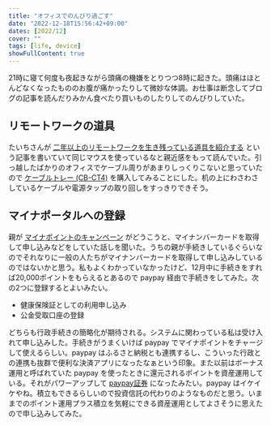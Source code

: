 ```yaml
---
title: "オフィスでのんびり過ごす"
date: "2022-12-18T15:56:42+09:00"
dates: [2022/12]
cover: ""
tags: [life, device]
showFullContent: true
---
```


21時に寝て何度も夜起きながら頭痛の機嫌をとりつつ8時に起きた。頭痛はほとんどなくなったもののお腹が痛かったりして微妙な体調。お仕事は断念してブログの記事を読んだりみかん食べたり買いものしたりしてのんびりしていた。

## リモートワークの道具

たいちさんが [二年以上のリモートワークを生き残っている道具を紹介する](https://blog.satotaichi.info/working-area/) という記事を書いていて同じマウスを使っているなと親近感をもって読んでいた。引っ越したばかりのオフィスでケーブル周りがあまりしっくりこないと思っていたので [ケーブルトレー (CB-CT4)](https://www.sanwa.co.jp/product/syohin?code=CB-CT4) を購入してみることにした。机の上にわさわさしているケーブルや電源タップの取り回しをすっきりできそう。

## マイナポータルへの登録

親が [マイナポイントのキャンペーン](https://mynumbercard.point.soumu.go.jp/) がどうこうと、マイナンバーカードを取得して申し込みなどをしていた話しを聞いた。うちの親が手続きしているぐらいなのでそれなりに一般の人たちがマイナンバーカードを取得して申し込みしているのではないかと思う。私もよくわかっていなかったけど、12月中に手続きをすれば20,000ポイントをもらえるとあるので paypay 経由で手続きをしてみた。次の2つに登録するとよいみたい。

* 健康保険証としての利用申し込み
* 公金受取口座の登録

どちらも行政手続きの簡略化が期待される。システムに関わっている私は受け入れて申し込みした。手続きがうまくいけば paypay でマイナポイントをチャージして使えるらしい。paypay はふるさと納税とも連携するし、こういった行政との連携も抜群で便利な決済アプリになったなぁという印象。また以前はボーナス運用と呼ばれていた paypay を使ったときに還元されるポイントを資産運用している。それがパワーアップして [paypay証券](https://www.paypay-sec.co.jp/) になったみたい。paypay はイケイケやね。積立もできるらしいので投資信託の代わりのようなものだと思う。いままでのポイント運用プラス積立を気軽にできる資産運用としてよさそうに思えたので申し込みしてみた。
